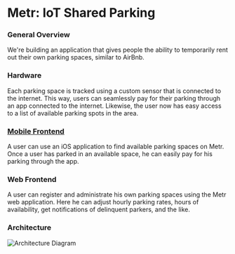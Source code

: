 # Metr: IoT Shared Parking

### General Overview
We're building an application that gives people the ability to temporarily rent out their own parking spaces, similar to AirBnb. 

### Hardware
Each parking space is tracked using a custom sensor that is connected to the internet. This way, users can seamlessly pay for their parking through an app connected to the internet. Likewise, the user now has easy access to a list of available parking spots in the area. 

### [Mobile Frontend](https://github.com/kierajmumick/City-Meter)
A user can use an iOS application to find available parking spaces on Metr. Once a user has parked in an available space, he can easily pay for his parking through the app.

### Web Frontend
A user can register and administrate his own parking spaces using the Metr web application. Here he can adjust hourly parking rates, hours of availability, get notifications of delinquent parkers, and the like.

### Architecture
![Architecture Diagram](http://cdn.rawgit.com/SteveVitali/iot-parking-meter/master/metr.svg)
